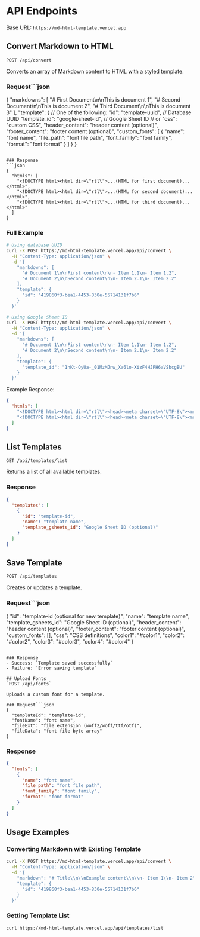 # API Endpoints

Base URL: `https://md-html-template.vercel.app`

## Convert Markdown to HTML
`POST /api/convert`

Converts an array of Markdown content to HTML with a styled template.

### Request```json
{
  "markdowns": [
    "# First Document\n\nThis is document 1",
    "# Second Document\n\nThis is document 2",
    "# Third Document\n\nThis is document 3"
  ],
  "template": {
    // One of the following:
    "id": "template-uuid",  // Database UUID
    "template_id": "google-sheet-id",  // Google Sheet ID
    // or
    "css": "custom CSS",
    "header_content": "header content (optional)",
    "footer_content": "footer content (optional)",
    "custom_fonts": [
      {
        "name": "font name",
        "file_path": "font file path",
        "font_family": "font family",
        "format": "font format"
      }
    ]
  }
}
```

### Response
```json
{
  "htmls": [
    "<!DOCTYPE html><html dir=\"rtl\">...(HTML for first document)...</html>",
    "<!DOCTYPE html><html dir=\"rtl\">...(HTML for second document)...</html>",
    "<!DOCTYPE html><html dir=\"rtl\">...(HTML for third document)...</html>"
  ]
}
```

### Full Example
```bash
# Using database UUID
curl -X POST https://md-html-template.vercel.app/api/convert \
  -H "Content-Type: application/json" \
  -d '{
    "markdowns": [
      "# Document 1\n\nFirst content\n\n- Item 1.1\n- Item 1.2",
      "# Document 2\n\nSecond content\n\n- Item 2.1\n- Item 2.2"
    ],
    "template": {
      "id": "419860f3-bea1-4453-830e-55714131f7b6"
    }
  }'

# Using Google Sheet ID
curl -X POST https://md-html-template.vercel.app/api/convert \
  -H "Content-Type: application/json" \
  -d '{
    "markdowns": [
      "# Document 1\n\nFirst content\n\n- Item 1.1\n- Item 1.2",
      "# Document 2\n\nSecond content\n\n- Item 2.1\n- Item 2.2"
    ],
    "template": {
      "template_id": "1hKt-OyUa-_01MzMJnw_Xa6lo-XizF4HJPH6aVSbcgBU"
    }
  }'
```

Example Response:
```json
{
  "htmls": [
    "<!DOCTYPE html><html dir=\"rtl\"><head><meta charset=\"UTF-8\"><meta name=\"viewport\" content=\"width=device-width, initial-scale=1.0\"><link href=\"https://fonts.googleapis.com/css2?family=Assistant:wght@400;500;700&display=swap\" rel=\"stylesheet\"><style>/* Template styles */</style></head><body><h1>Document 1</h1><p>First content</p><ul><li>Item 1.1</li><li>Item 1.2</li></ul></body></html>",
    "<!DOCTYPE html><html dir=\"rtl\"><head><meta charset=\"UTF-8\"><meta name=\"viewport\" content=\"width=device-width, initial-scale=1.0\"><link href=\"https://fonts.googleapis.com/css2?family=Assistant:wght@400;500;700&display=swap\" rel=\"stylesheet\"><style>/* Template styles */</style></head><body><h1>Document 2</h1><p>Second content</p><ul><li>Item 2.1</li><li>Item 2.2</li></ul></body></html>"
  ]
}
```

## List Templates
`GET /api/templates/list`

Returns a list of all available templates.

### Response
```json
{
  "templates": [
    {
      "id": "template-id",
      "name": "template name",
      "template_gsheets_id": "Google Sheet ID (optional)"
    }
  ]
}
```

## Save Template
`POST /api/templates`

Creates or updates a template.

### Request```json
{
  "id": "template-id (optional for new template)",
  "name": "template name",
  "template_gsheets_id": "Google Sheet ID (optional)",
  "header_content": "header content (optional)",
  "footer_content": "footer content (optional)",
  "custom_fonts": [],
  "css": "CSS definitions",
  "color1": "#color1",
  "color2": "#color2",
  "color3": "#color3",
  "color4": "#color4"
}
```

### Response
- Success: `Template saved successfully`
- Failure: `Error saving template`

## Upload Fonts
`POST /api/fonts`

Uploads a custom font for a template.

### Request```json
{
  "templateId": "template-id",
  "fontName": "font name",
  "fileExt": "file extension (woff2/woff/ttf/otf)",
  "fileData": "font file byte array"
}
```

### Response
```json
{
  "fonts": [
    {
      "name": "font name",
      "file_path": "font file path",
      "font_family": "font family",
      "format": "font format"
    }
  ]
}
```

## Usage Examples

### Converting Markdown with Existing Template
```bash
curl -X POST https://md-html-template.vercel.app/api/convert \
  -H "Content-Type: application/json" \
  -d '{
    "markdown": "# Title\\n\\nExample content\\n\\n- Item 1\\n- Item 2",
    "template": {
      "id": "419860f3-bea1-4453-830e-55714131f7b6"
    }
  }'
```

### Getting Template List
```bash
curl https://md-html-template.vercel.app/api/templates/list


